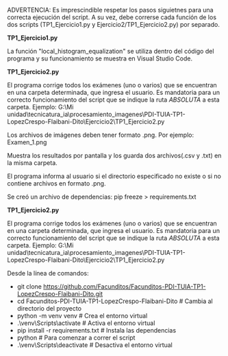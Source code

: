 ADVERTENCIA: Es imprescindible respetar los pasos siguietnes para una correcta ejecución del script. A su vez, debe correrse cada función de los dos scripts (TP1_Ejercicio1.py y Ejercicio2/TP1_Ejercicio2.py)
por separado. 

**TP1_Ejercicio1.py**

La función "local_histogram_equalization" se utiliza dentro del código del programa
 y su funcionamiento se muestra en Visual Studio Code.


**TP1_Ejercicio2.py**

El programa corrige todos los exámenes (uno o varios) que se encuentran en una carpeta determinada, que ingresa el usuario. Es mandatoria para un correcto funcionamiento del script que se indique la ruta *ABSOLUTA* a esta carpeta. Ejemplo: G:\Mi unidad\tecnicatura_ia\procesamiento_imagenes\PDI-TUIA-TP1-LopezCrespo-Flaibani-Dito\Ejercicio2\TP1_Ejercicio2.py

Los archivos de imágenes deben tener formato .png. Por ejemplo: Examen_1.png

Muestra los resultados por pantalla y los guarda dos archivos(.csv y .txt) en la misma carpeta.

El programa informa al usuario si el directorio especificado no existe o si no contiene archivos en formato .png.

Se creó un archivo de dependencias: pip freeze > requirements.txt

**TP1_Ejercicio2.py**

El programa corrige todos los exámenes (uno o varios) que se encuentran en una carpeta determinada, que ingresa el usuario. Es mandatoria para un correcto funcionamiento del script que se indique la ruta *ABSOLUTA* a esta carpeta. Ejemplo: G:\Mi unidad\tecnicatura_ia\procesamiento_imagenes\PDI-TUIA-TP1-LopezCrespo-Flaibani-Dito\Ejercicio2\TP1_Ejercicio2.py

Desde la línea de comandos:

* git clone https://github.com/Facunditos/Facunditos-PDI-TUIA-TP1-LopezCrespo-Flaibani-Dito.git
* cd Facunditos-PDI-TUIA-TP1-LopezCrespo-Flaibani-Dito           # Cambia al directorio del proyecto
* python -m venv venv             # Crea el entorno virtual
* .\venv\Scripts\activate         # Activa el entorno virtual
* pip install -r requirements.txt # Instala las dependencias
* python                          # Para comenzar a correr el script
* .\venv\Scripts\deactivate       # Desactiva el entorno virtual


